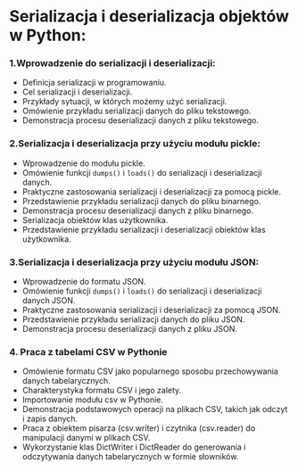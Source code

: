 # Serializacja i deserializacja objektów w Python:

### 1.**Wprowadzenie do serializacji i deserializacji:**

- Definicja serializacji w programowaniu.
- Cel serializacji i deserializacji.
- Przykłady sytuacji, w których możemy użyć serializacji.
- Omówienie przykładu serializacji danych do pliku tekstowego.
- Demonstracja procesu deserializacji danych z pliku tekstowego.

### 2.**Serializacja i deserializacja przy użyciu modułu pickle:**

- Wprowadzenie do modułu pickle.
- Omówienie funkcji `dumps()` i `loads()` do serializacji i deserializacji danych.
- Praktyczne zastosowania serializacji i deserializacji za pomocą pickle.
- Przedstawienie przykładu serializacji danych do pliku binarnego.
- Demonstracja procesu deserializacji danych z pliku binarnego.
- Serializacja obiektów klas użytkownika.
- Przedstawienie przykładu serializacji i deserializacji obiektów klas użytkownika.

### 3.**Serializacja i deserializacja przy użyciu modułu JSON:**

- Wprowadzenie do formatu JSON.
- Omówienie funkcji `dumps()` i `loads()` do serializacji i deserializacji danych JSON.
- Praktyczne zastosowania serializacji i deserializacji za pomocą JSON.
- Przedstawienie przykładu serializacji danych do pliku JSON.
- Demonstracja procesu deserializacji danych z pliku JSON.

### 4. Praca z tabelami CSV w Pythonie

- Omówienie formatu CSV jako popularnego sposobu przechowywania danych tabelarycznych.
- Charakterystyka formatu CSV i jego zalety.
- Importowanie modułu csv w Pythonie.
- Demonstracja podstawowych operacji na plikach CSV, takich jak odczyt i zapis danych.
- Praca z obiektem pisarza (csv.writer) i czytnika (csv.reader) do manipulacji danymi w plikach CSV.
- Wykorzystanie klas DictWriter i DictReader do generowania i odczytywania danych tabelarycznych w formie słowników.
